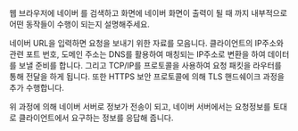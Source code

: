 웹 브라우저에 네이버 를 검색하고 화면에 네이버 화면이 출력이 될 때 까지 내부적으로 어떤 동작들이 수행이 되는지 설명해주세요.

네이버 URL을 입력하면 요청을 보내기 위한 자료를 모음니다.
클라이언트의 IP주소와 관련 포트 번호, 도메인 주소는 DNS를 활용하여 매칭되는 IP주소로 변환을 하여 데이터를 보낼 준비를 합니다.
그리고 TCP/IP를 프로토콜을 사용하여 요청 패킷을 라우터를 통해 전달을 하게 됩니다. 또한 HTTPS 보안 프로토콜에 의해 TLS 핸드쉐이크 과정을 추가 수행합니다.

위 과정에 의해 네이버 서버로 정보가 전송이 되고, 네이버 서버에서는 요청정보를 토대로 클라이언트에서 요구하는 정보를 응답해 줍니다.
